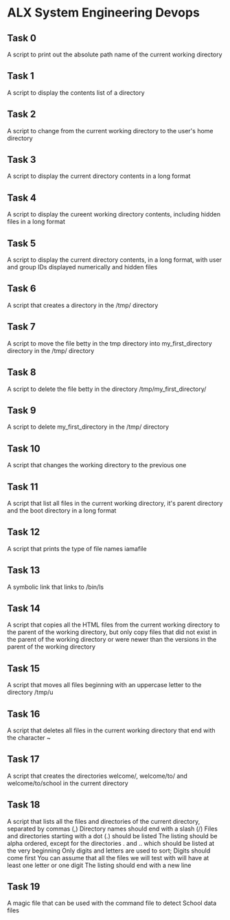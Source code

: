 # ALX System Engineering Devops

## Task 0
A script to print out the absolute path name of the current working directory

## Task 1
A script to display the contents list of a directory

## Task 2
A script to change from the current working directory to the user's home directory

## Task 3
A script to display the current directory contents in a long format

## Task 4
A script to display the cureent working directory contents, including hidden files in a long format

## Task 5
A script to display the current directory contents, in a long format, with user and group IDs displayed numerically and hidden files

## Task 6
A script that creates a directory in the /tmp/ directory

## Task 7
A script to move the file betty in the tmp directory into my_first_directory directory in the /tmp/ directory

## Task 8
A script to delete the file betty in the directory /tmp/my_first_directory/

## Task 9
A script to delete my_first_directory in the /tmp/ directory

## Task 10
A script that changes the working directory to the previous one

## Task 11
A script that list all files in the current working directory, it's parent directory and the boot directory in a long format

## Task 12
A script that prints the type of file names iamafile

## Task 13
A symbolic link that links to /bin/ls

## Task 14
A script that copies all the HTML files from the current working directory to the parent of the working directory, but only copy files that did not exist in the parent of the working directory or were newer than the versions in the parent of the working directory

## Task 15
A script that moves all files beginning with an uppercase letter to the directory /tmp/u

## Task 16
A script that deletes all files in the current working directory that end with the character ~

## Task 17
A script that creates the directories welcome/, welcome/to/ and welcome/to/school in the current directory

## Task 18
A script that lists all the files and directories of the current directory, separated by commas (,)
	Directory names should end with a slash (/)
	Files and directories starting with a dot (.) should be listed
	The listing should be alpha ordered, except for the directories . and .. which should be listed at the very beginning
	Only digits and letters are used to sort; Digits should come first
	You can assume that all the files we will test with will have at least one letter or one digit
	The listing should end with a new line

## Task 19
A magic file that can be used with the command file to detect School data files
